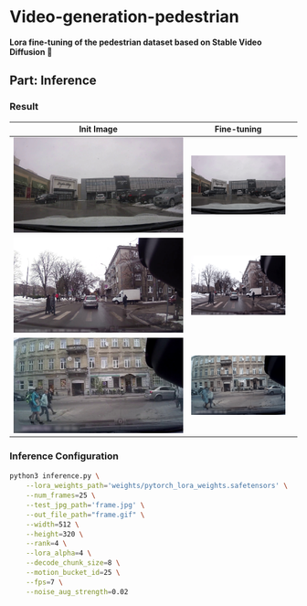 

# Video-generation-pedestrian

**Lora fine-tuning of the pedestrian dataset based on Stable Video Diffusion 🚀**


## Part: Inference

### Result
| Init Image                                                                                           | Fine-tuning                                                                                         ||
|------------------------------------------------------------------------------------------------------|-----------------------------------------------------------------------------------------------------|-|
| ![demo](https://github.com/cheng-project/Video-generation-pedestrian/blob/main/.asset/example01.jpg) | ![ori](https://github.com/cheng-project/Video-generation-pedestrian/blob/main/.asset/example01.gif) | |
| ![demo](https://github.com/cheng-project/Video-generation-pedestrian/blob/main/.asset/example02.jpg) | ![ori](https://github.com/cheng-project/Video-generation-pedestrian/blob/main/.asset/example02.gif) | |
| ![demo](https://github.com/cheng-project/Video-generation-pedestrian/blob/main/.asset/example03.jpg) | ![ori](https://github.com/cheng-project/Video-generation-pedestrian/blob/main/.asset/example03.gif) | |


### Inference Configuration
```bash
python3 inference.py \
    --lora_weights_path='weights/pytorch_lora_weights.safetensors' \
    --num_frames=25 \
    --test_jpg_path='frame.jpg' \
    --out_file_path="frame.gif" \
    --width=512 \
    --height=320 \
    --rank=4 \
    --lora_alpha=4 \
    --decode_chunk_size=8 \
    --motion_bucket_id=25 \
    --fps=7 \
    --noise_aug_strength=0.02
```




  

